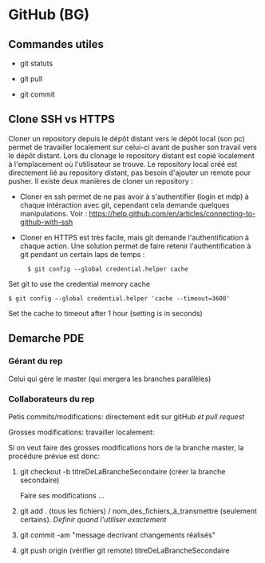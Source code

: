 # GitHub (BG) 

## Commandes utiles

+ git statuts

+ git pull 

+ git commit 

## Clone SSH vs HTTPS

Cloner un repository depuis le dépôt distant vers le dépôt local (son pc) permet de travailler localement sur celui-ci avant de pusher son travail vers le dépôt distant. Lors du clonage le repository distant est copié localement à l'emplacement où l'utilisateur se trouve. Le repository local créé est directement lié au repository distant, pas besoin d'ajouter un remote pour pusher. 
Il existe deux manières de cloner un repository : 

+ Cloner en ssh permet de ne pas avoir à s'authentifier (login et mdp) à chaque intéraction avec git, cependant cela demande quelques manipulations. Voir : https://help.github.com/en/articles/connecting-to-github-with-ssh

+ Cloner en HTTPS est très facile, mais git demande l'authentification à chaque action. Une solution permet de faire retenir l'authentification à git pendant un certain laps de temps :

		$ git config --global credential.helper cache

Set git to use the credential memory cache
	
	$ git config --global credential.helper 'cache --timeout=3600'

Set the cache to timeout after 1 hour (setting is in seconds)

## Demarche PDE 

### Gérant du rep 

Celui qui gère le master (qui mergera les branches parallèles)

### Collaborateurs du rep 

Petis commits/modifications: directement edit sur gitHub *et pull request* 

Grosses modifications: travailler localement: 

Si on veut faire des grosses modifications hors de la branche master, la procédure prévue est donc: 

1. git checkout -b titreDeLaBrancheSecondaire (créer la branche secondaire)   

	Faire ses modifications ... 

2. git add . (tous les fichiers) / nom_des_fichiers_à_transmettre (seulement certains). *Definir quand l'utiliser exactement*

3. git commit -am "message decrivant changements réalisés" 

4. git push origin (vérifier git remote) titreDeLaBrancheSecondaire
